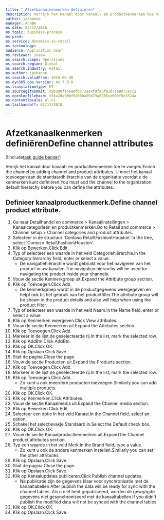 ```yaml
--- 
title: " Afzetkanaalkenmerken definiëren"
description: Verrijk het kanaal door kanaal- en productkenmerken toe te voegen.
author: jashanno
manager: AnnBe
ms.date: 02/17/2016
ms.topic: business-process
ms.prod: 
ms.service: dynamics-ax-retail
ms.technology: 
audience: Application User
ms.reviewer: josaw
ms.search.scope: Operations
ms.search.region: Global
ms.search.industry: Retail
ms.author: jashanno
ms.search.validFrom: 2016-06-30
ms.dyn365.ops.version: AX 7.0.0
ms.translationtype: HT
ms.sourcegitcommit: d9b080ff46a0fbc73ed4f8fa3f03d71e9d758cc2
ms.openlocfilehash: e56a2da90bf92080a09d79a8285ce609f8e3324a
ms.contentlocale: nl-nl
ms.lasthandoff: 01/17/2018

---
```

# <a name="define-channel-attributes"></a><span data-ttu-id="0445d-103"> Afzetkanaalkenmerken definiëren</span><span class="sxs-lookup"><span data-stu-id="0445d-103">Define channel attributes</span></span>

[!include[task guide banner](../includes/task-guide-banner.md)]

<span data-ttu-id="0445d-104">Verrijk het kanaal door kanaal- en productkenmerken toe te voegen.</span><span class="sxs-lookup"><span data-stu-id="0445d-104">Enrich the channel by adding channel and product attributes.</span></span> <span data-ttu-id="0445d-105">U moet het kanaal toevoegen aan de standaardhiërarchie van de organisatie voordat u de kenmerken kunt definiëren.</span><span class="sxs-lookup"><span data-stu-id="0445d-105">You must add the channel to the organization default hierarchy before you can define the attributes.</span></span>


## <a name="define-channel-product-attribute"></a><span data-ttu-id="0445d-106">Definieer kanaalproductkenmerk.</span><span class="sxs-lookup"><span data-stu-id="0445d-106">Define channel product attribute.</span></span>
1. <span data-ttu-id="0445d-107">Ga naar Detailhandel en commerce > Kanaalinstellingen > Kanaalcategorieën en productkenmerken.</span><span class="sxs-lookup"><span data-stu-id="0445d-107">Go to Retail and commerce > Channel setup > Channel categories and product attributes.</span></span>
2. <span data-ttu-id="0445d-108">Selecteer in de structuur 'Contoso Retail\Fashion\Houston'.</span><span class="sxs-lookup"><span data-stu-id="0445d-108">In the tree, select 'Contoso Retail\Fashion\Houston'.</span></span>
3. <span data-ttu-id="0445d-109">Klik op Bewerken.</span><span class="sxs-lookup"><span data-stu-id="0445d-109">Click Edit.</span></span>
4. <span data-ttu-id="0445d-110">Typ of selecteer een waarde in het veld Categoriehiërarchie.</span><span class="sxs-lookup"><span data-stu-id="0445d-110">In the Category hierarchy field, enter or select a value.</span></span>
    * <span data-ttu-id="0445d-111">De navigatiehiërarchie wordt gebruikt voor het navigeren van het product in uw kanalen.</span><span class="sxs-lookup"><span data-stu-id="0445d-111">The navigation hierarchy will be used for navigating the product inside your channels.</span></span>  
5. <span data-ttu-id="0445d-112">Vouw de sectie Kenmerkgroep uit.</span><span class="sxs-lookup"><span data-stu-id="0445d-112">Expand the Attribute group section.</span></span>
6. <span data-ttu-id="0445d-113">Klik op Toevoegen.</span><span class="sxs-lookup"><span data-stu-id="0445d-113">Click Add.</span></span>
    * <span data-ttu-id="0445d-114">De kenmerkgroep wordt in de productgegevens weergegeven en helpt ook bij het gebruik van het productfilter.</span><span class="sxs-lookup"><span data-stu-id="0445d-114">The attribute group will be shown in the product details and also will help when using the product filter.</span></span>  
7. <span data-ttu-id="0445d-115">Typ of selecteer een waarde in het veld Naam.</span><span class="sxs-lookup"><span data-stu-id="0445d-115">In the Name field, enter or select a value.</span></span>
8. <span data-ttu-id="0445d-116">Klik op Kenmerken weergeven.</span><span class="sxs-lookup"><span data-stu-id="0445d-116">Click View attributes.</span></span>
9. <span data-ttu-id="0445d-117">Vouw de sectie Kenmerken uit.</span><span class="sxs-lookup"><span data-stu-id="0445d-117">Expand the Attributes section.</span></span>
10. <span data-ttu-id="0445d-118">Klik op Toevoegen.</span><span class="sxs-lookup"><span data-stu-id="0445d-118">Click Add.</span></span>
11. <span data-ttu-id="0445d-119">Markeer in de lijst de geselecteerde rij.</span><span class="sxs-lookup"><span data-stu-id="0445d-119">In the list, mark the selected row.</span></span>
12. <span data-ttu-id="0445d-120">Klik op AddBtn.</span><span class="sxs-lookup"><span data-stu-id="0445d-120">Click AddBtn.</span></span>
13. <span data-ttu-id="0445d-121">Klik op OK.</span><span class="sxs-lookup"><span data-stu-id="0445d-121">Click OK.</span></span>
14. <span data-ttu-id="0445d-122">Klik op Opslaan.</span><span class="sxs-lookup"><span data-stu-id="0445d-122">Click Save.</span></span>
15. <span data-ttu-id="0445d-123">Sluit de pagina.</span><span class="sxs-lookup"><span data-stu-id="0445d-123">Close the page.</span></span>
16. <span data-ttu-id="0445d-124">Vouw de sectie Producten uit.</span><span class="sxs-lookup"><span data-stu-id="0445d-124">Expand the Products section.</span></span>
17. <span data-ttu-id="0445d-125">Klik op Toevoegen.</span><span class="sxs-lookup"><span data-stu-id="0445d-125">Click Add.</span></span>
18. <span data-ttu-id="0445d-126">Markeer in de lijst de geselecteerde rij.</span><span class="sxs-lookup"><span data-stu-id="0445d-126">In the list, mark the selected row.</span></span>
19. <span data-ttu-id="0445d-127">Klik op Toevoegen.</span><span class="sxs-lookup"><span data-stu-id="0445d-127">Click Add.</span></span>
    * <span data-ttu-id="0445d-128">Zo kunt u ook meerdere producten toevoegen.</span><span class="sxs-lookup"><span data-stu-id="0445d-128">Similarly you can add multiple products.</span></span>  
20. <span data-ttu-id="0445d-129">Klik op OK.</span><span class="sxs-lookup"><span data-stu-id="0445d-129">Click OK.</span></span>
21. <span data-ttu-id="0445d-130">Klik op Kenmerken.</span><span class="sxs-lookup"><span data-stu-id="0445d-130">Click Attributes.</span></span>
22. <span data-ttu-id="0445d-131">Vouw de sectie Kanaalmedia uit.</span><span class="sxs-lookup"><span data-stu-id="0445d-131">Expand the Channel media section.</span></span>
23. <span data-ttu-id="0445d-132">Klik op Bewerken.</span><span class="sxs-lookup"><span data-stu-id="0445d-132">Click Edit.</span></span>
24. <span data-ttu-id="0445d-133">Selecteer een optie in het veld Kanaal.</span><span class="sxs-lookup"><span data-stu-id="0445d-133">In the Channel field, select an option.</span></span>
25. <span data-ttu-id="0445d-134">Schakel het selectievakje Standaard in.</span><span class="sxs-lookup"><span data-stu-id="0445d-134">Select the Default check box.</span></span>
26. <span data-ttu-id="0445d-135">Klik op OK.</span><span class="sxs-lookup"><span data-stu-id="0445d-135">Click OK.</span></span>
27. <span data-ttu-id="0445d-136">Vouw de sectie Kanaalproductkenmerken uit.</span><span class="sxs-lookup"><span data-stu-id="0445d-136">Expand the Channel product attributes section.</span></span>
28. <span data-ttu-id="0445d-137">Typ een waarde in het veld Merk.</span><span class="sxs-lookup"><span data-stu-id="0445d-137">In the Brand field, type a value.</span></span>
    * <span data-ttu-id="0445d-138">Zo kunt u ook de andere kenmerken instellen.</span><span class="sxs-lookup"><span data-stu-id="0445d-138">Similarly you can set the other attributes.</span></span>  
29. <span data-ttu-id="0445d-139">Klik op Opslaan.</span><span class="sxs-lookup"><span data-stu-id="0445d-139">Click Save.</span></span>
30. <span data-ttu-id="0445d-140">Sluit de pagina.</span><span class="sxs-lookup"><span data-stu-id="0445d-140">Close the page.</span></span>
31. <span data-ttu-id="0445d-141">Klik op Opslaan.</span><span class="sxs-lookup"><span data-stu-id="0445d-141">Click Save.</span></span>
32. <span data-ttu-id="0445d-142">Klik op Kanaalupdates publiceren.</span><span class="sxs-lookup"><span data-stu-id="0445d-142">Click Publish channel updates.</span></span>
    * <span data-ttu-id="0445d-143">Na publicatie zijn de gegevens klaar voor synchronisatie met de kanaaltabellen.</span><span class="sxs-lookup"><span data-stu-id="0445d-143">After publish the data will be ready for sync with the channel tables.</span></span> <span data-ttu-id="0445d-144">Als u niet hebt gepubliceerd, worden de gewijzigde gegevens niet gesynchroniseerd met de kanaaltabellen.</span><span class="sxs-lookup"><span data-stu-id="0445d-144">If you didn't publish the modified data will not be synced with the channel tables.</span></span>  
33. <span data-ttu-id="0445d-145">Klik op OK.</span><span class="sxs-lookup"><span data-stu-id="0445d-145">Click OK.</span></span>
34. <span data-ttu-id="0445d-146">Klik op Opslaan.</span><span class="sxs-lookup"><span data-stu-id="0445d-146">Click Save.</span></span>


